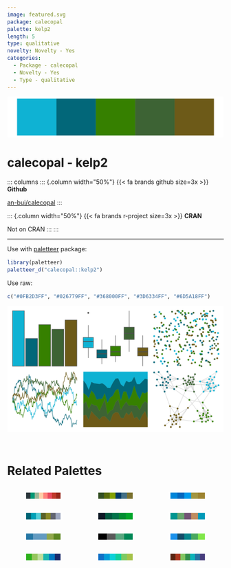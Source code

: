 ```yaml
---
image: featured.svg
package: calecopal
palette: kelp2
length: 5
type: qualitative
novelty: Novelty - Yes
categories:
  - Package - calecopal
  - Novelty - Yes
  - Type - qualitative
---
```


![](featured.svg)

# calecopal - kelp2 

::: columns
::: {.column width="50%"}
{{< fa brands github size=3x >}}
**Github**

[an-bui/calecopal](https://github.com/an-bui/calecopal)
:::

::: {.column width="50%"}
{{< fa brands r-project size=3x >}}
**CRAN**

Not on CRAN
:::
:::

<hr> 

Use with [paletteer](https://emilhvitfeldt.github.io/paletteer/) package:

```r
library(paletteer)
paletteer_d("calecopal::kelp2")
```

Use raw:

```r
c("#0FB2D3FF", "#026779FF", "#368000FF", "#3D6334FF", "#6D5A18FF")
``` 

![](examples.svg) 

<br>

# Related Palettes

<div class="list" style="display: grid; grid-template-columns: auto auto auto;"> <figure class="figure">
<a href="../../awtools/a_palette/"> <img src="../../awtools/a_palette/featured.svg" style="width: 100%;" class="figure-img"></a>
</figure> <figure class="figure">
<a href="../../NatParksPalettes/Everglades/"> <img src="../../NatParksPalettes/Everglades/featured.svg" style="width: 100%;" class="figure-img"></a>
</figure> <figure class="figure">
<a href="../../fishualize/Balistes_vetula/"> <img src="../../fishualize/Balistes_vetula/featured.svg" style="width: 100%;" class="figure-img"></a>
</figure> <figure class="figure">
<a href="../../NatParksPalettes/Banff/"> <img src="../../NatParksPalettes/Banff/featured.svg" style="width: 100%;" class="figure-img"></a>
</figure> <figure class="figure">
<a href="../../fishualize/Acanthostracion_polygonius/"> <img src="../../fishualize/Acanthostracion_polygonius/featured.svg" style="width: 100%;" class="figure-img"></a>
</figure> <figure class="figure">
<a href="../../fishualize/Scarus_zelindae/"> <img src="../../fishualize/Scarus_zelindae/featured.svg" style="width: 100%;" class="figure-img"></a>
</figure> <figure class="figure">
<a href="../../lisa/RichardDiebenkorn/"> <img src="../../lisa/RichardDiebenkorn/featured.svg" style="width: 100%;" class="figure-img"></a>
</figure> <figure class="figure">
<a href="../../ggthemes/wsj_black_green/"> <img src="../../ggthemes/wsj_black_green/featured.svg" style="width: 100%;" class="figure-img"></a>
</figure> <figure class="figure">
<a href="../../fishualize/Elagatis_bipinnulata/"> <img src="../../fishualize/Elagatis_bipinnulata/featured.svg" style="width: 100%;" class="figure-img"></a>
</figure> <figure class="figure">
<a href="../../LaCroixColoR/Lime/"> <img src="../../LaCroixColoR/Lime/featured.svg" style="width: 100%;" class="figure-img"></a>
</figure> <figure class="figure">
<a href="../../ggthemes/excel_Blue/"> <img src="../../ggthemes/excel_Blue/featured.svg" style="width: 100%;" class="figure-img"></a>
</figure> <figure class="figure">
<a href="../../MetBrewer/Tsimshian/"> <img src="../../MetBrewer/Tsimshian/featured.svg" style="width: 100%;" class="figure-img"></a>
</figure> 
</div>

